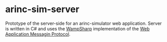arinc-sim-server
================

Prototype of the server-side for an arinc-simulator web application. Server is written in C# and uses the [WampSharp](https://github.com/Code-Sharp/WampSharp) implementation of the [Web Application Messagin Protocol](http://wamp.ws/).
